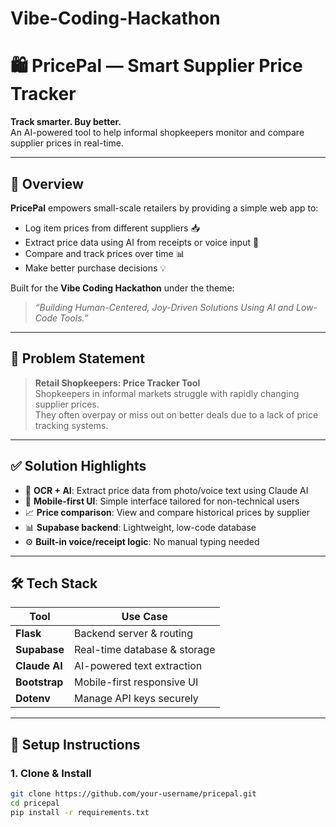 # Vibe-Coding-Hackathon

# 🛍️ PricePal — Smart Supplier Price Tracker

**Track smarter. Buy better.**  
An AI-powered tool to help informal shopkeepers monitor and compare supplier prices in real-time.

---

## 🚀 Overview

**PricePal** empowers small-scale retailers by providing a simple web app to:

- Log item prices from different suppliers 📥  
- Extract price data using AI from receipts or voice input 🧠  
- Compare and track prices over time 📊  
- Make better purchase decisions 💡  

Built for the **Vibe Coding Hackathon** under the theme:  
> *“Building Human-Centered, Joy-Driven Solutions Using AI and Low-Code Tools.”*

---

## 🧠 Problem Statement

> **Retail Shopkeepers: Price Tracker Tool**  
Shopkeepers in informal markets struggle with rapidly changing supplier prices.  
They often overpay or miss out on better deals due to a lack of price tracking systems.

---

## ✅ Solution Highlights

- 🧾 **OCR + AI**: Extract price data from photo/voice text using Claude AI  
- 📱 **Mobile-first UI**: Simple interface tailored for non-technical users  
- 📈 **Price comparison**: View and compare historical prices by supplier  
- 📊 **Supabase backend**: Lightweight, low-code database  
- ⚙️ **Built-in voice/receipt logic**: No manual typing needed

---

## 🛠️ Tech Stack

| Tool         | Use Case                        |
|--------------|---------------------------------|
| **Flask**    | Backend server & routing        |
| **Supabase** | Real-time database & storage    |
| **Claude AI**| AI-powered text extraction      |
| **Bootstrap**| Mobile-first responsive UI      |
| **Dotenv**   | Manage API keys securely        |

---

## 🔧 Setup Instructions

### 1. Clone & Install

```bash
git clone https://github.com/your-username/pricepal.git
cd pricepal
pip install -r requirements.txt
